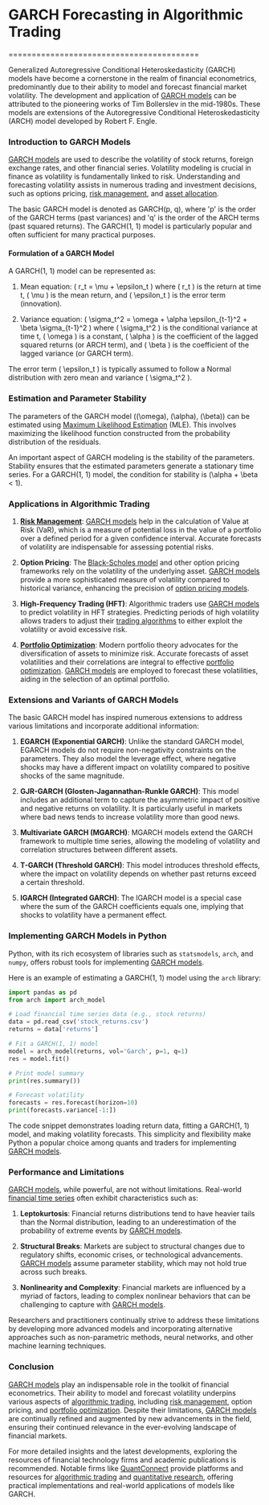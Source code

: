 # GARCH Forecasting in Algorithmic Trading
=========================================

Generalized Autoregressive Conditional Heteroskedasticity (GARCH) models have become a cornerstone in the realm of financial econometrics, predominantly due to their ability to model and forecast financial market volatility. The development and application of [GARCH models](../g/garch_models.md) can be attributed to the pioneering works of Tim Bollerslev in the mid-1980s. These models are extensions of the Autoregressive Conditional Heteroskedasticity (ARCH) model developed by Robert F. Engle.

### Introduction to GARCH Models

[GARCH models](../g/garch_models.md) are used to describe the volatility of stock returns, foreign exchange rates, and other financial series. Volatility modeling is crucial in finance as volatility is fundamentally linked to risk. Understanding and forecasting volatility assists in numerous trading and investment decisions, such as options pricing, [risk management](../r/risk_management.md), and [asset allocation](../a/asset_allocation.md).

The basic GARCH model is denoted as GARCH(p, q), where 'p' is the order of the GARCH terms (past variances) and 'q' is the order of the ARCH terms (past squared returns). The GARCH(1, 1) model is particularly popular and often sufficient for many practical purposes.

#### Formulation of a GARCH Model

A GARCH(1, 1) model can be represented as:

1. Mean equation:
    \( r_t = \mu + \epsilon_t \)
    where \( r_t \) is the return at time t, \( \mu \) is the mean return, and \( \epsilon_t \) is the error term (innovation).

2. Variance equation:
    \( \sigma_t^2 = \omega + \alpha \epsilon_{t-1}^2 + \beta \sigma_{t-1}^2 \)
    where \( \sigma_t^2 \) is the conditional variance at time t, \( \omega \) is a constant, \( \alpha \) is the coefficient of the lagged squared returns (or ARCH term), and \( \beta \) is the coefficient of the lagged variance (or GARCH term).

The error term \( \epsilon_t \) is typically assumed to follow a Normal distribution with zero mean and variance \( \sigma_t^2 \).

### Estimation and Parameter Stability

The parameters of the GARCH model (\(\omega\), \(\alpha\), \(\beta\)) can be estimated using [Maximum Likelihood Estimation](../m/maximum_likelihood_estimation.md) (MLE). This involves maximizing the likelihood function constructed from the probability distribution of the residuals.

An important aspect of GARCH modeling is the stability of the parameters. Stability ensures that the estimated parameters generate a stationary time series. For a GARCH(1, 1) model, the condition for stability is \(\alpha + \beta < 1\).

### Applications in Algorithmic Trading

1. **[Risk Management](../r/risk_management.md)**: 
   [GARCH models](../g/garch_models.md) help in the calculation of Value at Risk (VaR), which is a measure of potential loss in the value of a portfolio over a defined period for a given confidence interval. Accurate forecasts of volatility are indispensable for assessing potential risks.

2. **Option Pricing**:
   The [Black-Scholes model](../b/black-scholes_model.md) and other option pricing frameworks rely on the volatility of the underlying asset. [GARCH models](../g/garch_models.md) provide a more sophisticated measure of volatility compared to historical variance, enhancing the precision of [option pricing models](../o/option_pricing_models.md).

3. **High-Frequency Trading (HFT)**:
   Algorithmic traders use [GARCH models](../g/garch_models.md) to predict volatility in HFT strategies. Predicting periods of high volatility allows traders to adjust their [trading algorithms](../t/trading_algorithms.md) to either exploit the volatility or avoid excessive risk.

4. **[Portfolio Optimization](../p/portfolio_optimization.md)**:
   Modern portfolio theory advocates for the diversification of assets to minimize risk. Accurate forecasts of asset volatilities and their correlations are integral to effective [portfolio optimization](../p/portfolio_optimization.md). [GARCH models](../g/garch_models.md) are employed to forecast these volatilities, aiding in the selection of an optimal portfolio.

### Extensions and Variants of GARCH Models

The basic GARCH model has inspired numerous extensions to address various limitations and incorporate additional information:

1. **EGARCH (Exponential GARCH)**:
   Unlike the standard GARCH model, EGARCH models do not require non-negativity constraints on the parameters. They also model the leverage effect, where negative shocks may have a different impact on volatility compared to positive shocks of the same magnitude.

2. **GJR-GARCH (Glosten-Jagannathan-Runkle GARCH)**:
   This model includes an additional term to capture the asymmetric impact of positive and negative returns on volatility. It is particularly useful in markets where bad news tends to increase volatility more than good news.

3. **Multivariate GARCH (MGARCH)**:
   MGARCH models extend the GARCH framework to multiple time series, allowing the modeling of volatility and correlation structures between different assets.

4. **T-GARCH (Threshold GARCH)**:
   This model introduces threshold effects, where the impact on volatility depends on whether past returns exceed a certain threshold.

5. **IGARCH (Integrated GARCH)**:
   The IGARCH model is a special case where the sum of the GARCH coefficients equals one, implying that shocks to volatility have a permanent effect.

### Implementing GARCH Models in Python

Python, with its rich ecosystem of libraries such as `statsmodels`, `arch`, and `numpy`, offers robust tools for implementing [GARCH models](../g/garch_models.md).

Here is an example of estimating a GARCH(1, 1) model using the `arch` library:

```python
import pandas as pd
from arch import arch_model

# Load financial time series data (e.g., stock returns)
data = pd.read_csv('stock_returns.csv')
returns = data['returns']

# Fit a GARCH(1, 1) model
model = arch_model(returns, vol='Garch', p=1, q=1)
res = model.fit()

# Print model summary
print(res.summary())

# Forecast volatility
forecasts = res.forecast(horizon=10)
print(forecasts.variance[-1:])
```

The code snippet demonstrates loading return data, fitting a GARCH(1, 1) model, and making volatility forecasts. This simplicity and flexibility make Python a popular choice among quants and traders for implementing [GARCH models](../g/garch_models.md).

### Performance and Limitations

[GARCH models](../g/garch_models.md), while powerful, are not without limitations. Real-world [financial time series](../f/financial_time_series.md) often exhibit characteristics such as:

1. **Leptokurtosis**: Financial returns distributions tend to have heavier tails than the Normal distribution, leading to an underestimation of the probability of extreme events by [GARCH models](../g/garch_models.md).

2. **Structural Breaks**: Markets are subject to structural changes due to regulatory shifts, economic crises, or technological advancements. [GARCH models](../g/garch_models.md) assume parameter stability, which may not hold true across such breaks.

3. **Nonlinearity and Complexity**: Financial markets are influenced by a myriad of factors, leading to complex nonlinear behaviors that can be challenging to capture with [GARCH models](../g/garch_models.md).

Researchers and practitioners continually strive to address these limitations by developing more advanced models and incorporating alternative approaches such as non-parametric methods, neural networks, and other machine learning techniques.

### Conclusion

[GARCH models](../g/garch_models.md) play an indispensable role in the toolkit of financial econometrics. Their ability to model and forecast volatility underpins various aspects of [algorithmic trading](../a/algorithmic_trading.md), including [risk management](../r/risk_management.md), option pricing, and [portfolio optimization](../p/portfolio_optimization.md). Despite their limitations, [GARCH models](../g/garch_models.md) are continually refined and augmented by new advancements in the field, ensuring their continued relevance in the ever-evolving landscape of financial markets.

For more detailed insights and the latest developments, exploring the resources of financial technology firms and academic publications is recommended. Notable firms like [QuantConnect](https://www.quantconnect.com/) provide platforms and resources for [algorithmic trading](../a/algorithmic_trading.md) and [quantitative research](../q/quantitative_research.md), offering practical implementations and real-world applications of models like GARCH.

